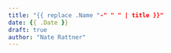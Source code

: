 ```yaml
---
title: "{{ replace .Name "-" " " | title }}"
date: {{ .Date }}
draft: true
author: "Nate Rattner"
---
```


